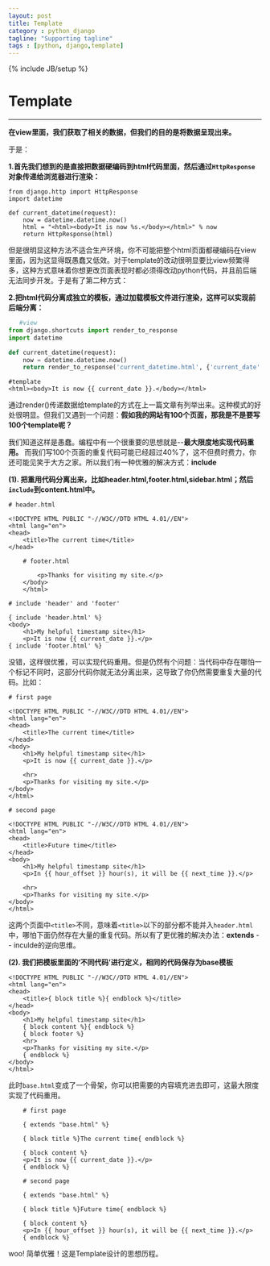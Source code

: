 ```yaml
---
layout: post
title: Template
category : python_django
tagline: "Supporting tagline"
tags : [python, django,template]
---
```

{% include JB/setup %}
# Template
---

**在view里面，我们获取了相关的数据，但我们的目的是将数据呈现出来。**


于是：

**1.首先我们想到的是直接把数据硬编码到html代码里面，然后通过`HttpResponse`对象传递给浏览器进行渲染：**

```
from django.http import HttpResponse
import datetime

def current_datetime(request):
    now = datetime.datetime.now()
    html = "<html><body>It is now %s.</body></html>" % now
    return HttpResponse(html)
```

<!--break-->

但是很明显这种方法不适合生产环境，你不可能把整个html页面都硬编码在view里面，因为这显得既愚蠢又低效。对于template的改动很明显要比view频繁得多，这种方式意味着你想更改页面表现时都必须得改动python代码，并且前后端无法同步开发。于是有了第二种方式：



**2.把html代码分离成独立的模板，通过加载模板文件进行渲染，这样可以实现前后端分离：**


``` python
   #view
from django.shortcuts import render_to_response
import datetime

def current_datetime(request):
    now = datetime.datetime.now()
    return render_to_response('current_datetime.html', {'current_date': now})

```


```
#template
<html><body>It is now {{ current_date }}.</body></html>
```
通过render()传递数据给template的方式在上一篇文章有列举出来。这种模式的好处很明显。但我们又遇到一个问题：**假如我的网站有100个页面，那我是不是要写100个template呢？** 

我们知道这样是愚蠢。编程中有一个很重要的思想就是--**最大限度地实现代码重用。** 而我们写100个页面的重复代码可能已经超过40%了，这不但费时费力，你还可能见笑于大方之家。所以我们有一种优雅的解决方式：**include**

**(1). 把重用代码分离出来，比如header.html,footer.html,sidebar.html；然后`include`到content.html中。**

```
# header.html

<!DOCTYPE HTML PUBLIC "-//W3C//DTD HTML 4.01//EN">
<html lang="en">
<head>
    <title>The current time</title>
</head>
```

```
    # footer.html

        <p>Thanks for visiting my site.</p>
    </body>
    </html>
```

```
# include 'header' and 'footer'

{ include 'header.html' %}
<body>
    <h1>My helpful timestamp site</h1>
    <p>It is now {{ current_date }}.</p>
{ include 'footer.html' %}
```

没错，这样很优雅，可以实现代码重用。但是仍然有个问题：当代码中存在哪怕一个标记不同时，这部分代码你就无法分离出来，这导致了你仍然需要重复大量的代码。比如：

```
# first page

<!DOCTYPE HTML PUBLIC "-//W3C//DTD HTML 4.01//EN">
<html lang="en">
<head>
    <title>The current time</title>
</head>
<body>
    <h1>My helpful timestamp site</h1>
    <p>It is now {{ current_date }}.</p>

    <hr>
    <p>Thanks for visiting my site.</p>
</body>
</html>
```
```
# second page

<!DOCTYPE HTML PUBLIC "-//W3C//DTD HTML 4.01//EN">
<html lang="en">
<head>
    <title>Future time</title>
</head>
<body>
    <h1>My helpful timestamp site</h1>
    <p>In {{ hour_offset }} hour(s), it will be {{ next_time }}.</p>

    <hr>
    <p>Thanks for visiting my site.</p>
</body>
</html>
```
这两个页面中`<title>`不同，意味着`<title>`以下的部分都不能并入`header.html`中，哪怕下面仍然存在大量的重复代码。所以有了更优雅的解决办法：**extends** -- inculde的逆向思维。


**(2). 我们把模板里面的‘不同代码’进行定义，相同的代码保存为base模板**

```
<!DOCTYPE HTML PUBLIC "-//W3C//DTD HTML 4.01//EN">
<html lang="en">
<head>
    <title>{ block title %}{ endblock %}</title>
</head>
<body>
    <h1>My helpful timestamp site</h1>
    { block content %}{ endblock %}
    { block footer %}
    <hr>
    <p>Thanks for visiting my site.</p>
    { endblock %}
</body>
</html>
```

此时`base.html`变成了一个骨架，你可以把需要的内容填充进去即可，这最大限度实现了代码重用。

```
    # first page

    { extends "base.html" %}

    { block title %}The current time{ endblock %}

    { block content %}
    <p>It is now {{ current_date }}.</p>
    { endblock %}
```

```
    # second page

    { extends "base.html" %}

    { block title %}Future time{ endblock %}

    { block content %}
    <p>In {{ hour_offset }} hour(s), it will be {{ next_time }}.</p>
    { endblock %}
```

woo! 简单优雅！这是Template设计的思想历程。